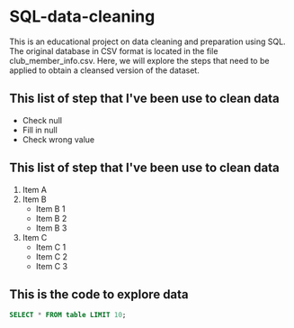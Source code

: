 # SQL-data-cleaning
This is an educational project on data cleaning and preparation using SQL. The original database in CSV format is located in the file club_member_info.csv. Here, we will explore the steps that need to be applied to obtain a cleansed version of the dataset.

## This list of step that I've been use to clean data
- Check null
- Fill in null
- Check wrong value


## This list of step that I've been use to clean data
1. Item A
2. Item B
    + Item B 1
    + Item B 2
    + Item B 3
3. Item C
    * Item C 1
    * Item C 2
    * Item C 3

## This is the code to explore data
```sql
SELECT * FROM table LIMIT 10;
```
